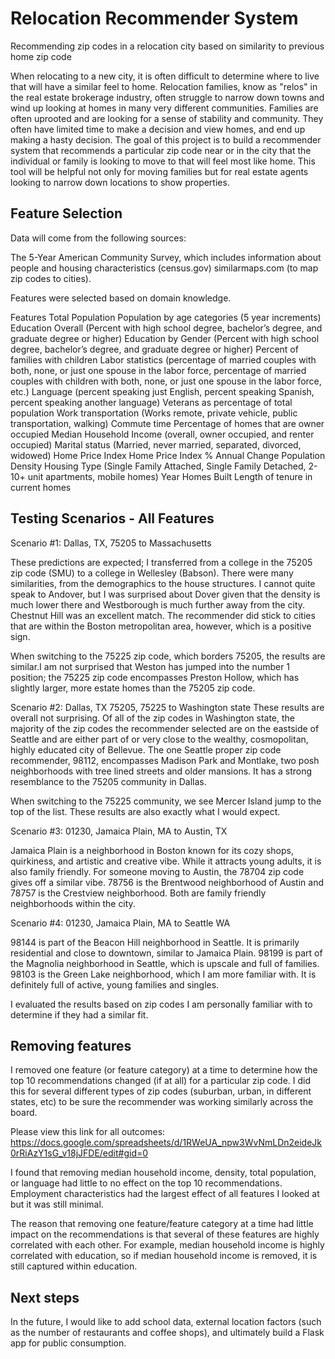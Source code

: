 # Relocation Recommender System
Recommending zip codes in a relocation city based on similarity to previous home zip code

When relocating to a new city, it is often difficult to determine where to live that will have a similar feel to home. Relocation families, know as "relos" in the real estate brokerage industry, often struggle to narrow down towns and wind up looking at homes in many very different communities. Families are often uprooted and are looking for a sense of stability and community. They often have limited time to make a decision and view homes, and end up making a hasty decision. The goal of this project is to build a recommender system that recommends a particular zip code near or in the city that the individual or family is looking to move to that will feel most like home. This tool will be helpful not only for moving families but for real estate agents looking to narrow down locations to show properties.


## Feature Selection

Data will come from the following sources:

The 5-Year American Community Survey, which includes information about people and housing characteristics (census.gov)
similarmaps.com (to map zip codes to cities).

Features were selected based on domain knowledge.

Features
Total Population
Population by age categories (5 year increments)
Education Overall (Percent with high school degree, bachelor’s degree, and graduate degree or higher)
Education by Gender (Percent with high school degree, bachelor’s degree, and graduate degree or higher)
Percent of families with children
Labor statistics (percentage of married couples with both, none, or just one spouse in the labor force, percentage of married couples with children with both, none, or just one spouse in the labor force, etc.)
Language (percent speaking just English, percent speaking Spanish, percent speaking another language)
Veterans as percentage of total population
Work transportation (Works remote, private vehicle, public transportation, walking)
Commute time
Percentage of homes that are owner occupied
Median Household Income (overall, owner occupied, and renter occupied)
Marital status (Married, never married, separated, divorced, widowed)
Home Price Index
Home Price Index % Annual Change
Population Density
Housing Type (Single Family Attached, Single Family Detached, 2-10+ unit apartments, mobile homes)
Year Homes Built
Length of tenure in current homes

## Testing Scenarios - All Features

Scenario #1: Dallas, TX, 75205 to Massachusetts

These predictions are expected; I transferred from a college in the 75205 zip code (SMU) to a college in Wellesley (Babson). There were many similarities, from the demographics to the house structures. I cannot quite speak to Andover, but I was surprised about Dover given that the density is much lower there and Westborough is much further away from the city. Chestnut Hill was an excellent match. The recommender did stick to cities that are within the Boston metropolitan area, however, which is  a positive sign.

When switching to the 75225 zip code, which borders 75205, the results are similar.I am not surprised that Weston has jumped into the number 1 position; the 75225 zip code encompasses Preston Hollow, which has slightly larger, more estate homes than the 75205 zip code.

Scenario #2: Dallas, TX 75205, 75225 to Washington state
These results are overall not surprising. Of all of the zip codes in Washington state, the majority of the zip codes the recommender selected are on the eastside of Seattle and are either part of or very close to the wealthy, cosmopolitan, highly educated city of Bellevue. The one Seattle proper zip code recommender, 98112, encompasses Madison Park and Montlake, two posh neighborhoods with tree lined streets and older mansions. It has a strong resemblance to the 75205 community in Dallas.

When switching to the 75225 community, we see Mercer Island jump to the top of the list. These results are also exactly what I would expect.

Scenario #3: 01230, Jamaica Plain, MA to Austin, TX


Jamaica Plain is a neighborhood in Boston known for its cozy shops, quirkiness, and artistic and creative vibe. While it attracts young adults, it is also family friendly. For someone moving to Austin, the 78704 zip code gives off a similar vibe. 78756 is the Brentwood neighborhood of Austin and 78757 is the Crestview neighborhood. Both are family friendly neighborhoods within the city.


Scenario #4: 01230, Jamaica Plain, MA to Seattle WA


98144 is part of the Beacon Hill neighborhood in Seattle. It is primarily residential and close to downtown, similar to Jamaica Plain. 98199 is part of the Magnolia neighborhood in Seattle, which is upscale and full of families. 98103 is the Green Lake neighborhood, which I am more familiar with. It is definitely full of active, young families and singles.

I evaluated the results based on zip codes I am personally familiar with to determine if they had a similar fit.

## Removing features

I removed one feature (or feature category) at a time to determine how the top 10 recommendations changed (if at all) for a particular zip code. I did this for several different types of zip codes (suburban, urban, in different states, etc) to be sure the recommender was working similarly across the board.

Please view this link for all outcomes: https://docs.google.com/spreadsheets/d/1RWeUA_npw3WvNmLDn2eideJk0rRiAzY1sG_v18jJFDE/edit#gid=0

I found that removing median household income, density, total population, or language had little to no effect on the top 10 recommendations. Employment characteristics had the largest effect of all features I looked at but it was still minimal.

The reason that removing one feature/feature category at a time had little impact on the recommendations is that several of these features are highly correlated with each other. For example, median household income is highly correlated with education, so if median household income is removed, it is still captured within education.

## Next steps

In the future, I would like to add school data, external location factors (such as the number of restaurants and coffee shops), and ultimately build a Flask app for public consumption.



